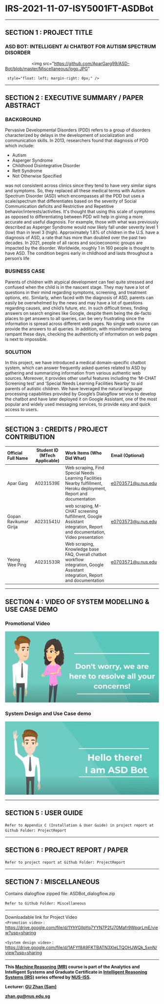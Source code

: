 # IRS-2021-11-07-ISY5001FT-ASDBot

---

## SECTION 1 : PROJECT TITLE

### ASD BOT: INTELLIGENT AI CHATBOT FOR AUTISM SPECTRUM DISORDER

&nbsp;&nbsp;&nbsp;&nbsp;&nbsp;&nbsp;&nbsp;&nbsp;&nbsp;&nbsp;&nbsp;&nbsp;&nbsp;&nbsp;&nbsp;&nbsp;&nbsp;&nbsp;&nbsp;&nbsp;&nbsp;&nbsp;<img src="https://github.com/AparGarg99/ASD-Bot/blob/master/Miscellaneous/logo.JPG"
	
     style="float: left; margin-right: 0px;" />
---

## SECTION 2 : EXECUTIVE SUMMARY / PAPER ABSTRACT
### BACKGROUND
Pervasive Developmental Disorders (PDD) refers to a group of disorders characterized by delays 
in the development of socialization and communication skills. In 2013, researchers found that 
diagnosis of PDD which include:
<ul>
<li> Autism 
<li> Asperger Syndrome 
<li> Childhood Disintegrative Disorder 
<li> Rett Syndrome 
<li> Not Otherwise Specified
</ul>
was not consistent across clinics since they tend to have very similar signs and symptoms. So, 
they replaced all these medical terms with Autism Spectrum Disorder (ASD) which 
encompasses all the PDD but uses a scale/spectrum that differentiates based on the severity of 
Social Communication deficits and Restrictive and Repetitive behavior/interests/activities. It's 
thought that using this scale of symptoms as opposed to differentiating between PDD will help in 
giving a more accurate and useful diagnosis. For example, those with what was previously 
described as Asperger Syndrome would now likely fall under severity level 1 (low) than in level 
3 (high).
Approximately 1.8% of children in the U.S. have a diagnosis of ASD, a rate that has more than 
doubled over the past two decades. In 2021, people of all races and socioeconomic groups are 
impacted by the disorder. Worldwide, roughly 1 in 160 people is thought to have ASD. The 
condition begins early in childhood and lasts throughout a person’s life

### BUSINESS CASE
Parents of children with atypical development can feel quite stressed and confused when the 
child is in the nascent stage. They may have a lot of questions in their mind regarding symptoms, 
screening, and treatment options, etc. Similarly, when faced with the diagnosis of ASD, parents 
can easily be overwhelmed by the news and may have a lot of questions regarding causes, and 
child’s future, etc. In such difficult times, finding answers on search engines like Google, 
despite them being the de-facto places to get answers to all queries, can be very frustrating since 
the information is spread across different web pages. No single web source can provide the 
answers to all queries. In addition, with misinformation being rampant these days, checking the 
authenticity of information on web pages is next to impossible.

### SOLUTION
In this project, we have introduced a medical domain-specific chatbot system, which can answer 
frequently asked queries related to ASD by gathering and summarizing information from various 
authentic web sources. Moreover, it provides other useful features including the ‘M-CHAT
Screening test’ and ‘Special Needs Learning Facilities Nearby’ to aid parents of autistic children. 
We have leveraged the natural language processing capabilities provided by Google’s 
Dialogflow service to develop the chatbot and have later deployed it on Google Assistant, one of 
the most popular and widely used messaging services, to provide easy and quick access to users.

---

## SECTION 3 : CREDITS / PROJECT CONTRIBUTION

| Official Full Name  | Student ID (MTech Applicable)  | Work Items (Who Did What) | Email (Optional) |
| :------------ |:---------------:| :-----| :-----|
| Apar Garg    | A0231539E | Web scraping, Find Special Needs Learning Facilities Nearby fulfillment, Heroku deployment, Report and documentation | e0703571@u.nus.edu |
| Gopan Ravikumar Girija | A0231541U | web scraping, M-CHAT screening fulfillment, Google Assistant integration, Report and documentation, Video presentation | e0703573@u.nus.edu |
| Yeong Wee Ping | A0231533R | Web scraping, Knowledge base FAQ, Overall chatbot workflow integration, Google Assistant integration, Report and documentation | e0703571@u.nus.edu |

---

## SECTION 4 : VIDEO OF SYSTEM MODELLING & USE CASE DEMO

### Promotional Video

[![chatbot](https://github.com/AparGarg99/ASD-Bot/blob/master/Miscellaneous/MarketingPromo.JPG)](https://www.youtube.com/watch?v=0m2uWfa5KCg "ASD Bot - Promotion Video")

### System Design and Use Case demo

[![chatbot](https://github.com/AparGarg99/ASD-Bot/blob/master/Miscellaneous/HelloThere.JPG)](https://www.youtube.com/watch?v=3e6autoyVKE "ASD Bot - System Design")

---

## SECTION 5 : USER GUIDE

`Refer to Appendix C (Installation & User Guide) in project report at Github Folder: ProjectReport`

---

## SECTION 6 : PROJECT REPORT / PAPER

`Refer to project report at Github Folder: ProjectReport`

---

## SECTION 7 : MISCELLANEOUS

Contains dialogflow zipped file: ASDBot_dialogflow.zip

`Refer to Github Folder: Miscellaneous`

---

Downloadable link for Project Video    
`<Promotion video>` : <https://drive.google.com/file/d/1YhYGIIpYq7YYN7P2fJ70Mafr9WpqrLmE/view?usp=sharing>

`<System design video>` : <https://drive.google.com/file/d/1AFYf8A9FKTBATN3XleLTQOHJWQk_5xnN/view?usp=sharing>

---

**This [Machine Reasoning (MR)](https://www.iss.nus.edu.sg/executive-education/course/detail/machine-reasoning "Machine Reasoning") course is part of the Analytics and Intelligent Systems and Graduate Certificate in [Intelligent Reasoning Systems (IRS)](https://www.iss.nus.edu.sg/stackable-certificate-programmes/intelligent-systems "Intelligent Reasoning Systems") series offered by [NUS-ISS](https://www.iss.nus.edu.sg "Institute of Systems Science, National University of Singapore").**

**Lecturer: [GU Zhan (Sam)](https://www.iss.nus.edu.sg/about-us/staff/detail/201/GU%20Zhan "GU Zhan (Sam)")**

**zhan.gu@nus.edu.sg**

